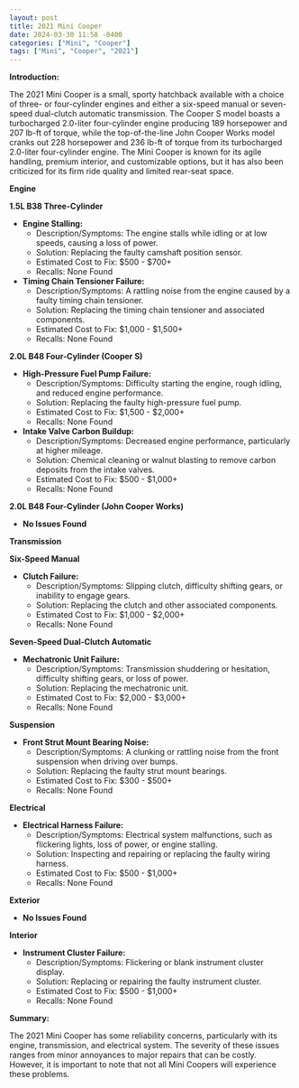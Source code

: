 ```yaml
---
layout: post
title: 2021 Mini Cooper
date: 2024-03-30 11:58 -0400
categories: ["Mini", "Cooper"]
tags: ["Mini", "Cooper", "2021"]
---
```

**Introduction:**

The 2021 Mini Cooper is a small, sporty hatchback available with a choice of three- or four-cylinder engines and either a six-speed manual or seven-speed dual-clutch automatic transmission. The Cooper S model boasts a turbocharged 2.0-liter four-cylinder engine producing 189 horsepower and 207 lb-ft of torque, while the top-of-the-line John Cooper Works model cranks out 228 horsepower and 236 lb-ft of torque from its turbocharged 2.0-liter four-cylinder engine. The Mini Cooper is known for its agile handling, premium interior, and customizable options, but it has also been criticized for its firm ride quality and limited rear-seat space.

**Engine**

**1.5L B38 Three-Cylinder**

- **Engine Stalling:**
    - Description/Symptoms: The engine stalls while idling or at low speeds, causing a loss of power.
    - Solution: Replacing the faulty camshaft position sensor.
    - Estimated Cost to Fix: $500 - $700+
    - Recalls: None Found
- **Timing Chain Tensioner Failure:**
    - Description/Symptoms: A rattling noise from the engine caused by a faulty timing chain tensioner.
    - Solution: Replacing the timing chain tensioner and associated components.
    - Estimated Cost to Fix: $1,000 - $1,500+
    - Recalls: None Found

**2.0L B48 Four-Cylinder (Cooper S)**

- **High-Pressure Fuel Pump Failure:**
    - Description/Symptoms: Difficulty starting the engine, rough idling, and reduced engine performance.
    - Solution: Replacing the faulty high-pressure fuel pump.
    - Estimated Cost to Fix: $1,500 - $2,000+
    - Recalls: None Found
- **Intake Valve Carbon Buildup:**
    - Description/Symptoms: Decreased engine performance, particularly at higher mileage.
    - Solution: Chemical cleaning or walnut blasting to remove carbon deposits from the intake valves.
    - Estimated Cost to Fix: $500 - $1,000+
    - Recalls: None Found

**2.0L B48 Four-Cylinder (John Cooper Works)**

- **No Issues Found**

**Transmission**

**Six-Speed Manual**

- **Clutch Failure:**
    - Description/Symptoms: Slipping clutch, difficulty shifting gears, or inability to engage gears.
    - Solution: Replacing the clutch and other associated components.
    - Estimated Cost to Fix: $1,000 - $2,000+
    - Recalls: None Found

**Seven-Speed Dual-Clutch Automatic**

- **Mechatronic Unit Failure:**
    - Description/Symptoms: Transmission shuddering or hesitation, difficulty shifting gears, or loss of power.
    - Solution: Replacing the mechatronic unit.
    - Estimated Cost to Fix: $2,000 - $3,000+
    - Recalls: None Found

**Suspension**

- **Front Strut Mount Bearing Noise:**
    - Description/Symptoms: A clunking or rattling noise from the front suspension when driving over bumps.
    - Solution: Replacing the faulty strut mount bearings.
    - Estimated Cost to Fix: $300 - $500+
    - Recalls: None Found

**Electrical**

- **Electrical Harness Failure:**
    - Description/Symptoms: Electrical system malfunctions, such as flickering lights, loss of power, or engine stalling.
    - Solution: Inspecting and repairing or replacing the faulty wiring harness.
    - Estimated Cost to Fix: $500 - $1,000+
    - Recalls: None Found

**Exterior**

- **No Issues Found**

**Interior**

- **Instrument Cluster Failure:**
    - Description/Symptoms: Flickering or blank instrument cluster display.
    - Solution: Replacing or repairing the faulty instrument cluster.
    - Estimated Cost to Fix: $500 - $1,000+
    - Recalls: None Found

**Summary:**

The 2021 Mini Cooper has some reliability concerns, particularly with its engine, transmission, and electrical system. The severity of these issues ranges from minor annoyances to major repairs that can be costly. However, it is important to note that not all Mini Coopers will experience these problems.
